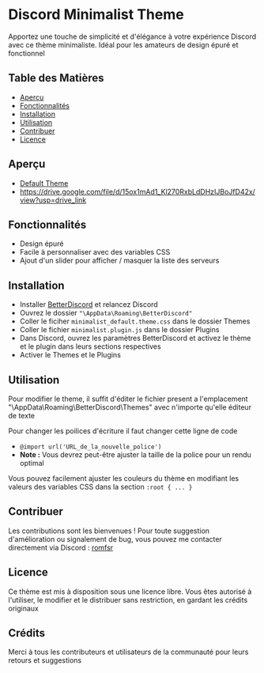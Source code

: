 # Discord Minimalist Theme
Apportez une touche de simplicité et d'élégance à votre expérience Discord avec ce thème minimaliste. Idéal pour les amateurs de design épuré et fonctionnel

## Table des Matières
- [Aperçu](#aperçu)
- [Fonctionnalités](#fonctionnalités)
- [Installation](#installation)
- [Utilisation](#utilisation)
- [Contribuer](#contribuer)
- [Licence](#licence)

## Aperçu
- [Default Theme](https://drive.google.com/file/d/15ox1mAd1_Kl270RxbLdDHzIJBoJfD42x/view?usp=drive_link)
- https://drive.google.com/file/d/15ox1mAd1_Kl270RxbLdDHzIJBoJfD42x/view?usp=drive_link

## Fonctionnalités
- Design épuré
- Facile à personnaliser avec des variables CSS
- Ajout d'un slider pour afficher / masquer la liste des serveurs

## Installation
- Installer [BetterDiscord](https://betterdiscord.app/) et relancez Discord
- Ouvrez le dossier `"\AppData\Roaming\BetterDiscord"`
- Coller le ficiher `minimalist_default.theme.css` dans le dossier Themes
- Coller le fichier `minimalist.plugin.js` dans le dossier Plugins
- Dans Discord, ouvrez les paramètres BetterDiscord et activez le thème et le plugin dans leurs sections respectives
- Activer le Themes et le Plugins

## Utilisation
Pour modifier le theme, il suffit d'éditer le fichier present a l'emplacement "\AppData\Roaming\BetterDiscord\Themes" avec n'importe qu'elle éditeur de texte

Pour changer les poilices d'écriture il faut changer cette ligne de code
- `@import url('URL_de_la_nouvelle_police')`
- **Note :** Vous devrez peut-être ajuster la taille de la police pour un rendu optimal

Vous pouvez facilement ajuster les couleurs du thème en modifiant les valeurs des variables CSS dans la section `:root { ... }`

## Contribuer 
Les contributions sont les bienvenues ! Pour toute suggestion d'amélioration ou signalement de bug, vous pouvez me contacter directement via Discord : [romfsr](https://discord.gg/your-invite-link)

## Licence
Ce thème est mis à disposition sous une licence libre. Vous êtes autorisé à l'utiliser, le modifier et le distribuer sans restriction, en gardant les crédits originaux

## Crédits 
Merci à tous les contributeurs et utilisateurs de la communauté pour leurs retours et suggestions
